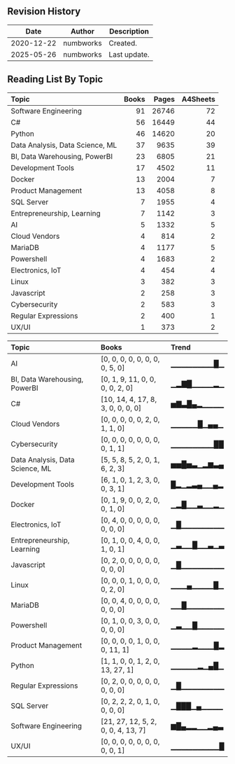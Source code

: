 ## Revision History

|Date|Author|Description|
|---|---|---|
|2020-12-22|numbworks|Created.|
|2025-05-26|numbworks|Last update.|

## Reading List By Topic

| Topic                           |   Books |   Pages |   A4Sheets |
|:--------------------------------|--------:|--------:|-----------:|
| Software Engineering            |      91 |   26746 |         72 |
| C#                              |      56 |   16449 |         44 |
| Python                          |      46 |   14620 |         20 |
| Data Analysis, Data Science, ML |      37 |    9635 |         39 |
| BI, Data Warehousing, PowerBI   |      23 |    6805 |         21 |
| Development Tools               |      17 |    4502 |         11 |
| Docker                          |      13 |    2004 |          7 |
| Product Management              |      13 |    4058 |          8 |
| SQL Server                      |       7 |    1955 |          4 |
| Entrepreneurship, Learning      |       7 |    1142 |          3 |
| AI                              |       5 |    1332 |          5 |
| Cloud Vendors                   |       4 |     814 |          2 |
| MariaDB                         |       4 |    1177 |          5 |
| Powershell                      |       4 |    1683 |          2 |
| Electronics, IoT                |       4 |     454 |          4 |
| Linux                           |       3 |     382 |          3 |
| Javascript                      |       2 |     258 |          3 |
| Cybersecurity                   |       2 |     583 |          3 |
| Regular Expressions             |       2 |     400 |          1 |
| UX/UI                           |       1 |     373 |          2 |

| Topic                           | Books                              | Trend      |
|:--------------------------------|:-----------------------------------|:-----------|
| AI                              | [0, 0, 0, 0, 0, 0, 0, 0, 5, 0]     | ▁▁▁▁▁▁▁▁█▁ |
| BI, Data Warehousing, PowerBI   | [0, 1, 9, 11, 0, 0, 0, 0, 2, 0]    | ▁▂▇█▁▁▁▁▂▁ |
| C#                              | [10, 14, 4, 17, 8, 3, 0, 0, 0, 0]  | ▅▇▃█▄▂▁▁▁▁ |
| Cloud Vendors                   | [0, 0, 0, 0, 0, 2, 0, 1, 1, 0]     | ▁▁▁▁▁█▁▄▄▁ |
| Cybersecurity                   | [0, 0, 0, 0, 0, 0, 0, 0, 1, 1]     | ▁▁▁▁▁▁▁▁██ |
| Data Analysis, Data Science, ML | [5, 5, 8, 5, 2, 0, 1, 6, 2, 3]     | ▅▅█▅▃▁▂▆▃▄ |
| Development Tools               | [6, 1, 0, 1, 2, 3, 0, 0, 3, 1]     | █▂▁▂▃▄▁▁▄▂ |
| Docker                          | [0, 1, 9, 0, 0, 2, 0, 0, 1, 0]     | ▁▂█▁▁▃▁▁▂▁ |
| Electronics, IoT                | [0, 4, 0, 0, 0, 0, 0, 0, 0, 0]     | ▁█▁▁▁▁▁▁▁▁ |
| Entrepreneurship, Learning      | [0, 1, 0, 0, 4, 0, 0, 1, 0, 1]     | ▁▃▁▁█▁▁▃▁▃ |
| Javascript                      | [0, 2, 0, 0, 0, 0, 0, 0, 0, 0]     | ▁█▁▁▁▁▁▁▁▁ |
| Linux                           | [0, 0, 0, 1, 0, 0, 0, 0, 2, 0]     | ▁▁▁▄▁▁▁▁█▁ |
| MariaDB                         | [0, 0, 4, 0, 0, 0, 0, 0, 0, 0]     | ▁▁█▁▁▁▁▁▁▁ |
| Powershell                      | [0, 1, 0, 0, 3, 0, 0, 0, 0, 0]     | ▁▃▁▁█▁▁▁▁▁ |
| Product Management              | [0, 0, 0, 0, 1, 0, 0, 0, 11, 1]    | ▁▁▁▁▂▁▁▁█▂ |
| Python                          | [1, 1, 0, 0, 1, 2, 0, 13, 27, 1]   | ▁▁▁▁▁▂▁▄█▁ |
| Regular Expressions             | [0, 2, 0, 0, 0, 0, 0, 0, 0, 0]     | ▁█▁▁▁▁▁▁▁▁ |
| SQL Server                      | [0, 2, 2, 2, 0, 1, 0, 0, 0, 0]     | ▁███▁▄▁▁▁▁ |
| Software Engineering            | [21, 27, 12, 5, 2, 0, 0, 4, 13, 7] | ▆█▄▂▂▁▁▂▄▃ |
| UX/UI                           | [0, 0, 0, 0, 0, 0, 0, 0, 0, 1]     | ▁▁▁▁▁▁▁▁▁█ |
